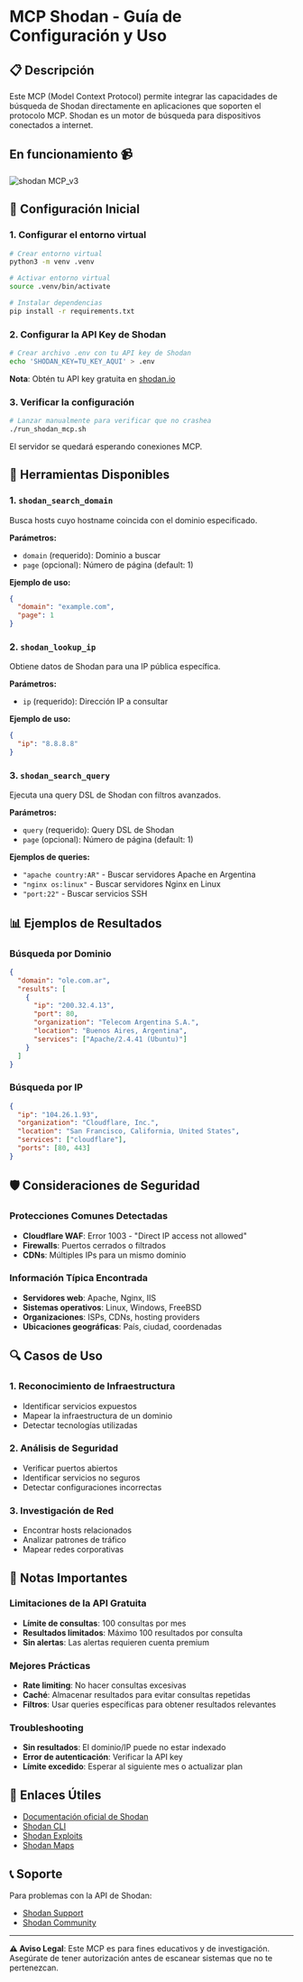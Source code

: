 # MCP Shodan - Guía de Configuración y Uso

## 📋 Descripción
Este MCP (Model Context Protocol) permite integrar las capacidades de búsqueda de Shodan directamente en aplicaciones que soporten el protocolo MCP. Shodan es un motor de búsqueda para dispositivos conectados a internet.

## En funcionamiento 📹

![shodan MCP_v3](https://github.com/user-attachments/assets/8aab1054-3171-48b8-b429-9d7fc812c644)


## 🚀 Configuración Inicial

### 1. Configurar el entorno virtual
```bash
# Crear entorno virtual
python3 -m venv .venv

# Activar entorno virtual
source .venv/bin/activate

# Instalar dependencias
pip install -r requirements.txt
```

### 2. Configurar la API Key de Shodan
```bash
# Crear archivo .env con tu API key de Shodan
echo 'SHODAN_KEY=TU_KEY_AQUI' > .env
```

**Nota**: Obtén tu API key gratuita en [shodan.io](https://account.shodan.io/)

### 3. Verificar la configuración
```bash
# Lanzar manualmente para verificar que no crashea
./run_shodan_mcp.sh
```

El servidor se quedará esperando conexiones MCP.

## 🔧 Herramientas Disponibles

### 1. `shodan_search_domain`
Busca hosts cuyo hostname coincida con el dominio especificado.

**Parámetros:**
- `domain` (requerido): Dominio a buscar
- `page` (opcional): Número de página (default: 1)

**Ejemplo de uso:**
```json
{
  "domain": "example.com",
  "page": 1
}
```

### 2. `shodan_lookup_ip`
Obtiene datos de Shodan para una IP pública específica.

**Parámetros:**
- `ip` (requerido): Dirección IP a consultar

**Ejemplo de uso:**
```json
{
  "ip": "8.8.8.8"
}
```

### 3. `shodan_search_query`
Ejecuta una query DSL de Shodan con filtros avanzados.

**Parámetros:**
- `query` (requerido): Query DSL de Shodan
- `page` (opcional): Número de página (default: 1)

**Ejemplos de queries:**
- `"apache country:AR"` - Buscar servidores Apache en Argentina
- `"nginx os:linux"` - Buscar servidores Nginx en Linux
- `"port:22"` - Buscar servicios SSH

## 📊 Ejemplos de Resultados

### Búsqueda por Dominio
```json
{
  "domain": "ole.com.ar",
  "results": [
    {
      "ip": "200.32.4.13",
      "port": 80,
      "organization": "Telecom Argentina S.A.",
      "location": "Buenos Aires, Argentina",
      "services": ["Apache/2.4.41 (Ubuntu)"]
    }
  ]
}
```

### Búsqueda por IP
```json
{
  "ip": "104.26.1.93",
  "organization": "Cloudflare, Inc.",
  "location": "San Francisco, California, United States",
  "services": ["cloudflare"],
  "ports": [80, 443]
}
```

## 🛡️ Consideraciones de Seguridad

### Protecciones Comunes Detectadas
- **Cloudflare WAF**: Error 1003 - "Direct IP access not allowed"
- **Firewalls**: Puertos cerrados o filtrados
- **CDNs**: Múltiples IPs para un mismo dominio

### Información Típica Encontrada
- **Servidores web**: Apache, Nginx, IIS
- **Sistemas operativos**: Linux, Windows, FreeBSD
- **Organizaciones**: ISPs, CDNs, hosting providers
- **Ubicaciones geográficas**: País, ciudad, coordenadas

## 🔍 Casos de Uso

### 1. Reconocimiento de Infraestructura
- Identificar servicios expuestos
- Mapear la infraestructura de un dominio
- Detectar tecnologías utilizadas

### 2. Análisis de Seguridad
- Verificar puertos abiertos
- Identificar servicios no seguros
- Detectar configuraciones incorrectas

### 3. Investigación de Red
- Encontrar hosts relacionados
- Analizar patrones de tráfico
- Mapear redes corporativas

## 📝 Notas Importantes

### Limitaciones de la API Gratuita
- **Límite de consultas**: 100 consultas por mes
- **Resultados limitados**: Máximo 100 resultados por consulta
- **Sin alertas**: Las alertas requieren cuenta premium

### Mejores Prácticas
- **Rate limiting**: No hacer consultas excesivas
- **Caché**: Almacenar resultados para evitar consultas repetidas
- **Filtros**: Usar queries específicas para obtener resultados relevantes

### Troubleshooting
- **Sin resultados**: El dominio/IP puede no estar indexado
- **Error de autenticación**: Verificar la API key
- **Límite excedido**: Esperar al siguiente mes o actualizar plan

## 🔗 Enlaces Útiles

- [Documentación oficial de Shodan](https://developer.shodan.io/)
- [Shodan CLI](https://cli.shodan.io/)
- [Shodan Exploits](https://exploits.shodan.io/)
- [Shodan Maps](https://maps.shodan.io/)

## 📞 Soporte

Para problemas con la API de Shodan:
- [Shodan Support](https://support.shodan.io/)
- [Shodan Community](https://community.shodan.io/)

---

**⚠️ Aviso Legal**: Este MCP es para fines educativos y de investigación. Asegúrate de tener autorización antes de escanear sistemas que no te pertenezcan.
